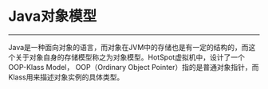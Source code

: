 # Java对象模型
---
Java是一种面向对象的语言，而对象在JVM中的存储也是有一定的结构的，而这个关于对象自身的存储模型称之为对象模型。HotSpot虚拟机中，设计了一个OOP-Klass Model，
OOP（Ordinary Object Pointer）指的是普通对象指针，而Klass用来描述对象实例的具体类型。

